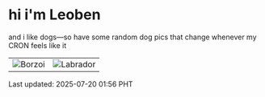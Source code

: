 # hi i'm Leoben

and i like dogs—so have some random dog pics that change whenever my CRON feels like it

|  |  |
|--------|----------|
| ![Borzoi](https://random-dog-vercel.vercel.app/api/random-borzoi?v=1752947810) | ![Labrador](https://random-dog-vercel.vercel.app/api/random-labrador?v=1752947810) |

Last updated: 2025-07-20 01:56 PHT
